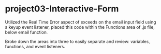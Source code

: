 # project03-Interactive-Form


Utilized the Real Time Error aspect of exceeds on the email input field using a keyup event listener, placed this code within the Functions area of .js file, below email function. 


Broke down the areas into three to easily separate and review: variables, functions, and event listeners.